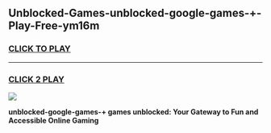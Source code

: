 
## Unblocked-Games-unblocked-google-games-+-Play-Free-ym16m
<h3>
<a href="https://premium76.site?title=unblocked-google-games-+&ref=23A">CLICK TO PLAY</a></h3>
<hr>

<h3>
<a href="https://premium76.site?title=unblocked-google-games-+&ref=23A">CLICK 2 PLAY</a>
  
</h3>

<a href="https://premium76.site?title=unblocked-google-games-+&ref=23A"><img src="https://clearcache.store/games.png"></a>


**unblocked-google-games-+ games unblocked: Your Gateway to Fun and Accessible Online Gaming**
